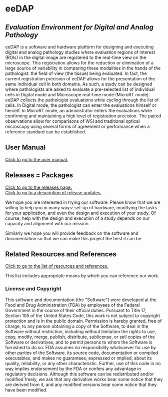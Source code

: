 # eeDAP #
## _Evaluation Environment for Digital and Analog Pathology_ ##

eeDAP is a software and hardware platform for designing and executing digital and analog pathology studies where evaluation regions of interest (ROIs) in the digital image are registered to the real-time view on the microscope. This registration allows for the reduction or elimination of a large source of variability in comparing these modalities in the hands of the pathologist: the field of view (the tissue) being evaluated. In fact, the current registration precision of eeDAP allows for the presentation of the same individual cell in both domains. As such, a study can be designed where pathologists are asked to evaluate a pre-selected list of individual cells in Digital mode and Microscope real-time mode (MicroRT mode). eeDAP collects the pathologist evaluations while cycling through the list of cells. In Digital mode, the pathologist can enter the evaluations himself or herself. In MicroRT mode, an administrator enters the evaluations while confirming and maintaining a high level of registration precision. The paired observations allow for comparisons of WSI and traditional optical microscopy using several forms of agreement or performance when a reference standard can be established.

## User Manual
[Click to go to the user manual.](http://didsr.github.io/eeDAP/)

## Releases = Packages ##
[Click to go to the releases page.](https://github.com/DIDSR/eeDAP/releases) <br>
[Click to go to a description of release updates.](https://github.com/DIDSR/eeDAP/blob/master/UPDATES_eeDAP.md)

We hope you are interested in trying our software. Please know that we are willing to help you in many ways: set-up of hardware, modifying the tasks for your application, and even the design and execution of your study. Of course, help with the design and execution of a study depends on our capacity and alignment with our mission.

Similarly we hope you will provide feedback on the software and documentation so that we can make this project the best it can be.

## Related Resources and References ##
[Click to go to the list of resources and references.](https://github.com/DIDSR/eeDAP/blob/master/000_docs/README.md)

This list includes appropriate means by which you can reference our work.

### License and Copyright ###

This software and documentation (the "Software") were developed at the Food and Drug Administration (FDA) by employees of the Federal Government in the course of their official duties. Pursuant to Title 17, Section 105 of the United States Code, this work is not subject to copyright protection and is in the public domain. Permission is hereby granted, free of charge, to any person obtaining a copy of the Software, to deal in the Software without restriction, including without limitation the rights to use, copy, modify, merge, publish, distribute, sublicense, or sell copies of the Software or derivatives, and to permit persons to whom the Software is furnished to do so. FDA assumes no responsibility whatsoever for use by other parties of the Software, its source code, documentation or compiled executables, and makes no guarantees, expressed or implied, about its quality, reliability, or any other characteristic. Further, use of this code in no way implies endorsement by the FDA or confers any advantage in regulatory decisions. Although this software can be redistributed and/or modified freely, we ask that any derivative works bear some notice that they are derived from it, and any modified versions bear some notice that they have been modified.
